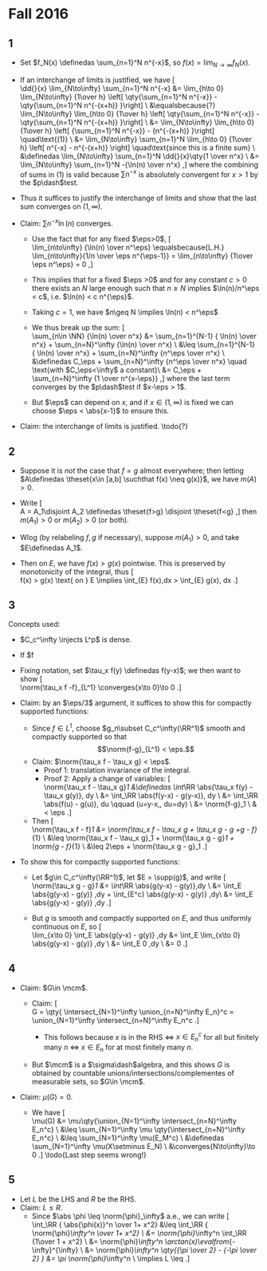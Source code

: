 # Fall 2016

## 1

- Set $f_N(x) \definedas \sum_{n=1}^N n^{-x}$, so $f(x) = \lim_{N\to\infty} f_N(x)$.
- If an interchange of limits is justified, we have
\[  
\dd{}{x} \lim_{N\to\infty} \sum_{n=1}^N n^{-x}
&= \lim_{h\to 0} \lim_{N\to\infty} {1\over h} \left[ \qty{\sum_{n=1}^N n^{-x}} - \qty{\sum_{n=1}^N n^{-(x+h)} }\right] \\
&\equalsbecause{?} \lim_{N\to\infty} \lim_{h\to 0} {1\over h} \left[ \qty{\sum_{n=1}^N n^{-x}} - \qty{\sum_{n=1}^N n^{-(x+h)} }\right] \\
&= \lim_{N\to\infty} \lim_{h\to 0} {1\over h} \left[ {\sum_{n=1}^N n^{-x}} - {n^{-(x+h)} }\right] \quad\text{(1)} \\
&= \lim_{N\to\infty} \sum_{n=1}^N \lim_{h\to 0} {1\over h} \left[ n^{-x} - n^{-(x+h)} \right] \quad\text{since this is a finite sum} \\
&\definedas \lim_{N\to\infty} \sum_{n=1}^N \dd{}{x}\qty{1 \over n^x} \\ 
&= \lim_{N\to\infty} \sum_{n=1}^N -{\ln(n) \over n^x}
,\]
  where the combining of sums in (1) is valid because $\sum n^{-x}$ is absolutely convergent for $x>1$ by the $p\dash$test.

- Thus it suffices to justify the interchange of limits and show that the last sum converges on $(1, \infty)$.

- Claim: $\sum n^{-x}\ln(n)$ converges.
  - Use the fact that for any fixed $\eps>0$,
  \[  
  \lim_{n\to\infty} {\ln(n) \over n^\eps} 
  \equalsbecause{L.H.} \lim_{n\to\infty}{1/n \over \eps n^{\eps-1}} 
  = \lim_{n\to\infty} {1\over \eps n^\eps} = 0
  ,\]
  - This implies that for a fixed $\eps >0$ and for any constant $c>0$ there exists an $N$ large enough such that $n\geq N$ implies $\ln(n)/n^\eps < c$, i.e. $\ln(n) < c n^{\eps}$.
  - Taking $c=1$, we have $n\geq N \implies \ln(n) < n^\eps$
  - We thus break up the sum:
  \[  
  \sum_{n\in \NN} {\ln(n) \over n^x} 
  &= \sum_{n=1}^{N-1} { \ln(n) \over n^x} + \sum_{n=N}^\infty {\ln(n) \over n^x} \\
  &\leq \sum_{n=1}^{N-1} { \ln(n) \over n^x} + \sum_{n=N}^\infty {n^\eps \over n^x} \\
  &\definedas C_\eps + \sum_{n=N}^\infty {n^\eps \over n^x} \quad \text{with $C_\eps<\infty$ a constant}\\
  &= C_\eps + \sum_{n=N}^\infty {1 \over n^{x-\eps}}
  ,\]
  where the last term converges by the $p\dash$test if $x-\eps > 1$.

  - But $\eps$ can depend on $x$, and if $x\in (1, \infty)$ is fixed we can choose $\eps < \abs{x-1}$ to ensure this. 


- Claim: the interchange of limits is justified.
\todo{?}



## 2


- Suppose it is *not* the case that $f=g$ almost everywhere; then letting $A\definedas \theset{x\in [a,b] \suchthat f(x) \neq g(x)}$, we have $m(A) > 0$.
- Write 
\[  
A = A_1\disjoint A_2 \definedas \theset{f>g} \disjoint \theset{f<g}
,\]
  then $m(A_1) > 0$ or $m(A_2) > 0$ (or both).

- Wlog (by relabeling $f, g$ if necessary), suppose $m(A_1) > 0$, and take $E\definedas A_1$.

- Then on $E$, we have $f(x)>g(x)$ pointwise. 
  This is preserved by monotonicity of the integral, thus
  \[  
  f(x) > g(x) \text{ on } E \implies \int_{E} f(x)\,dx > \int_{E} g(x)\, dx 
  .\] 

## 3

Concepts used:

- $C_c^\infty \injects L^p$ is dense.
- If $f

- Fixing notation, set $\tau_x f(y) \definedas f(y-x)$; we then want to show
\[  
\norm{\tau_x f -f}_{L^1} \converges{x\to 0}\to 0
.\]
- Claim: by an $\eps/3$ argument, it suffices to show this for compactly supported functions:
  - Since $f\in L^1$, choose $g_n\subset C_c^\infty(\RR^1)$ smooth and compactly supported so that $$\norm{f-g}_{L^1} < \eps.$$
  - Claim: $\norm{\tau_x f - \tau_x g} < \eps$.
    - Proof 1: translation invariance of the integral.
    - Proof 2: Apply a change of variables:
  \[  
    \norm{\tau_x f - \tau_x g}_1
    &\definedas \int_\RR \abs{\tau_x f(y) - \tau_x g(y)}\, dy \\
    &= \int_\RR \abs{f(y-x) - g(y-x)}\, dy  \\
    &= \int_\RR \abs{f(u) - g(u)}\, du \qquad (u=y-x,\, du=dy) \\
    &= \norm{f-g}_1 \\
    &< \eps
  .\]
  - Then
  \[  
  \norm{\tau_x f - f}_1 
  &= \norm{\tau_x f - \tau_x g + \tau_x g - g +g - f}_{1} \\
  &\leq \norm{\tau_x f - \tau_x g}_1 + \norm{\tau_x g - g}_1 + \norm{g - f}_{1} \\
  &\leq 2\eps + \norm{\tau_x g - g}_1
  .\]

- To show this for compactly supported functions:
  - Let $g\in C_c^\infty(\RR^1)$, let $E = \supp(g)$, and write
  \[  
  \norm{\tau_x g - g}_1 
  &= \int_\RR \abs{g(y-x) - g(y)}\,dy \\
  &= \int_E \abs{g(y-x) - g(y)} \,dy + \int_{E^c} \abs{g(y-x) - g(y)} \,dy\\
  &= \int_E \abs{g(y-x) - g(y)} \,dy 
  .\]

  - But $g$ is smooth and compactly supported on $E$, and thus uniformly continuous on $E$, so
  \[  
  \lim_{x\to 0} \int_E \abs{g(y-x) - g(y)} \,dy 
  &= \int_E \lim_{x\to 0} \abs{g(y-x) - g(y)} \,dy \\
  &= \int_E 0 \,dy \\
  &= 0
  .\]

## 4

- Claim: $G\in \mcm$.
  - Claim:
  \[  
  G = \qty{ \intersect_{N=1}^\infty \union_{n=N}^\infty E_n}^c = \union_{N=1}^\infty \intersect_{n=N}^\infty E_n^c
  .\]

    - This follows because $x$ is in the RHS $\iff$ $x\in E_n^c$ for all but finitely many $n$ $\iff$ $x\in E_n$ for at most finitely many $n$.

  - But $\mcm$ is a $\sigma\dash$algebra, and this shows $G$ is obtained by countable unions/intersections/complementes of measurable sets, so $G\in \mcm$. 

- Claim: $\mu(G) = 0$.

  - We have
  \[  
  \mu(G)
  &= \mu\qty{\union_{N=1}^\infty \intersect_{n=N}^\infty E_n^c} \\
  &\leq \sum_{N=1}^\infty \mu \qty{\intersect_{n=N}^\infty E_n^c}  \\
  &\leq \sum_{N=1}^\infty \mu(E_M^c) \\ 
  &\definedas \sum_{N=1}^\infty \mu(X\setminus E_N) \\
  &\converges{N\to\infty}\to 0
  .\]
  \todo{Last step seems wrong!}

## 5

- Let $L$ be the LHS and $R$ be the RHS.
- Claim: $L\leq R$.
  - Since $\abs \phi \leq \norm{\phi}_\infty$ a.e., we can write 
  \[  
  \int_\RR { \abs{\phi(x)}^n \over 1+ x^2} 
  &\leq \int_\RR { \norm{\phi}_\infty^n \over 1+ x^2}  \\
  &= \norm{\phi}_\infty^n \int_\RR {1\over 1 + x^2} \\
  &= \norm{\phi}_\infty^n \arctan(x)\evalfrom_{-\infty}^{\infty}  \\
  &= \norm{\phi}_\infty^n \qty{{\pi \over 2} - {-\pi \over 2} } 
  &= \pi \norm{\phi}_\infty^n \\
  \implies L \leq 
  .\]

  
